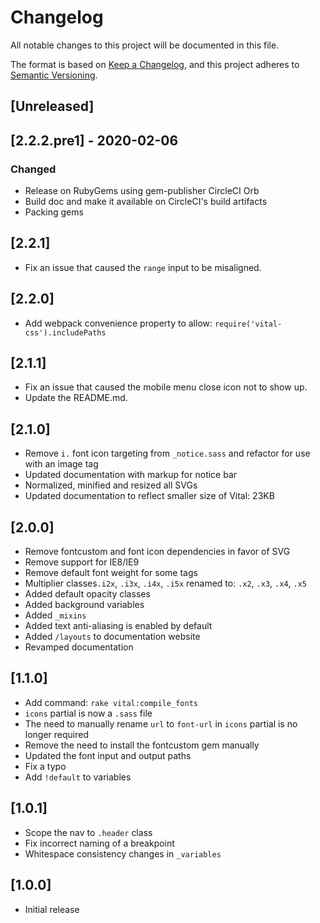 # Changelog
All notable changes to this project will be documented in this file.

The format is based on [Keep a Changelog](https://keepachangelog.com/en/1.0.0/),
and this project adheres to [Semantic Versioning](https://semver.org/spec/v2.0.0.html).

## [Unreleased]

## [2.2.2.pre1] - 2020-02-06
### Changed
- Release on RubyGems using gem-publisher CircleCI Orb
- Build doc and make it available on CircleCI's build artifacts
- Packing gems

## [2.2.1]
- Fix an issue that caused the `range` input to be misaligned.

## [2.2.0]
- Add webpack convenience property to allow: `require('vital-css').includePaths`

## [2.1.1]
- Fix an issue that caused the mobile menu close icon not to show up.
- Update the README.md.

## [2.1.0]
- Remove `i.` font icon targeting from `_notice.sass` and refactor for use with an image tag
- Updated documentation with markup for notice bar
- Normalized, minified and resized all SVGs
- Updated documentation to reflect smaller size of Vital: 23KB

## [2.0.0]
- Remove fontcustom and font icon dependencies in favor of SVG
- Remove support for IE8/IE9
- Remove default font weight for some tags
- Multiplier classes`.i2x`, `.i3x`, `.i4x`, `.i5x` renamed to: `.x2`, `.x3`, `.x4`, `.x5`
- Added default opacity classes
- Added background variables
- Added `_mixins`
- Added text anti-aliasing is enabled by default
- Added `/layouts` to documentation website
- Revamped documentation

## [1.1.0]
- Add command: `rake vital:compile_fonts`
- `icons` partial is now a `.sass` file
- The need to manually rename `url` to `font-url` in `icons` partial is no longer required
- Remove the need to install the fontcustom gem manually
- Updated the font input and output paths
- Fix a typo
- Add `!default` to variables

## [1.0.1]
- Scope the nav to `.header` class
- Fix incorrect naming of a breakpoint
- Whitespace consistency changes in `_variables`

## [1.0.0]
- Initial release
